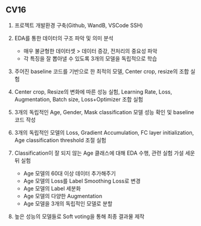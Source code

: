 ## CV16 

1. 프로젝트 개발환경 구축(Github, WandB, VSCode SSH)

2. EDA를 통한 데이터의 구조 파악 및 의미 분석
    - 매우 불균형한 데이터셋 > 데이터 증강, 전처리의 중요성 파악
    - 각 특징을 잘 뽑아낼 수 있도록 3개의 모델을 독립적으로 학습
3. 주어진 baseline 코드를 기반으로 한 최적의 모델, Center crop, resize의 조합 실험

4. Center crop, Resize의 변화에 따른 성능 실험, Learning Rate, Loss, Augmentation, Batch size, Loss+Optimizer 조합 실험

5. 3개의 독립적인 Age, Gender, Mask classification 모델 성능 확인 및 baseline코드 작성

6. 3개의 독립적인 모델의 Loss, Gradient Accumulation, FC layer initialization, Age classification threshold 조절 실험

7. Classification이 잘 되지 않는 Age 클래스에 대해 EDA 수행, 관련 실험 가설 세운 뒤 실험
    - Age 모델의 60대 이상 데이터 추가해주기
    - Age 모델의 Loss를 Label Smoothing Loss로 변경
    - Age 모델의 Label 세분화
    - Age 모델의 다양한 Augmentation
    - Age 모델을 3개의 독립적인 모델로 분할

8. 높은 성능의 모델들로 Soft voting을 통해 최종 결과물 제작
